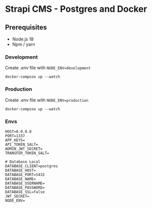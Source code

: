 # Strapi CMS - Postgres and Docker

## Prerequisites

- Node.js 18
- Npm / yarn

### Development

Create _.env_ file with `NODE_ENV=development`

```
docker-compose up --watch
```

### Production

Create _.env_ file with `NODE_ENV=production`

```
docker-compose up --watch

```

### Envs

```
HOST=0.0.0.0
PORT=1337
APP_KEYS=
API_TOKEN_SALT=
ADMIN_JWT_SECRET=
TRANSFER_TOKEN_SALT=

# Database Local
DATABASE_CLIENT=postgres
DATABASE_HOST=
DATABASE_PORT=5432
DATABASE_NAME=
DATABASE_USERNAME=
DATABASE_PASSWORD=
DATABASE_SSL=false
JWT_SECRET=
NODE_ENV=

```
